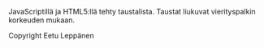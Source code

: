 JavaScriptillä ja HTML5:llä tehty taustalista.
Taustat liukuvat vierityspalkin korkeuden mukaan.

Copyright Eetu Leppänen
